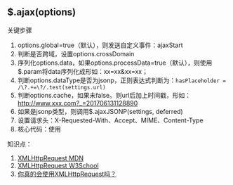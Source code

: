 ## $.ajax(options)
关键步骤
1. options.global=true（默认），则发送自定义事件：ajaxStart
2. 判断是否跨域，设置options.crossDomain
3. 序列化options.data，如果options.processData=true（默认），则使用$.param将data序列化成形如：xx=xx&xx=xx；
4. 判断options.dataType是否为jsonp，正则表达式判断为：```hasPlaceholder = /\?.+=\?/.test(settings.url)```
5. 判断options.cache，如果未false。则url后加上时间戳，形如：http://www.xxx.com?_=201706131128890
6. 如果是jsonp类型，则调用$.ajaxJSONP(settings, deferred)
7. 设置请求头：X-Requested-With、Accept、MIME、Content-Type
8. 核心代码：使用

知识点：
1. [XMLHttpRequest MDN](https://developer.mozilla.org/zh-CN/docs/Web/API/XMLHttpRequest)
2. [XMLHttpRequest W3School](http://www.w3school.com.cn/xml/xml_http.asp)
3. [你真的会使用XMLHttpRequest吗？](https://segmentfault.com/a/1190000004322487)
